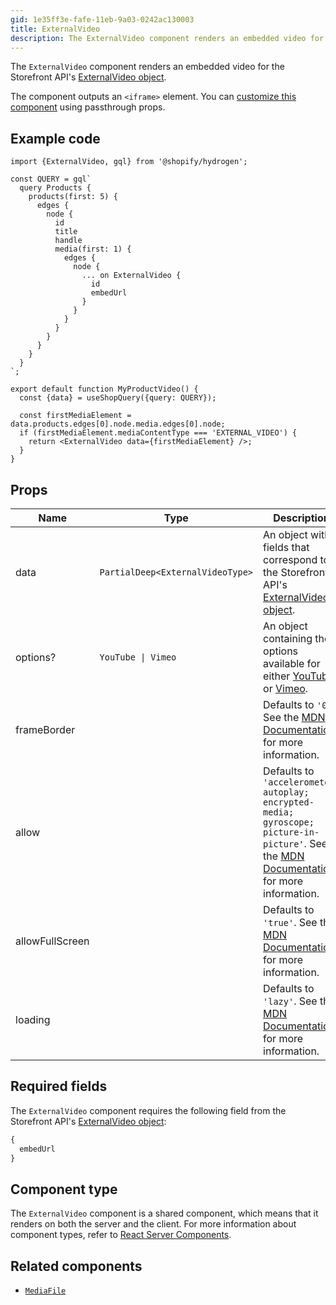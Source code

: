```yaml
---
gid: 1e35ff3e-fafe-11eb-9a03-0242ac130003
title: ExternalVideo
description: The ExternalVideo component renders an embedded video for the Storefront API's ExternalVideo object.
---
```


The `ExternalVideo` component renders an embedded video for the Storefront
API's [ExternalVideo object](https://shopify.dev/api/storefront/reference/products/externalvideo).

The component outputs an `<iframe>` element. You can [customize this component](https://shopify.dev/api/hydrogen/components#customizing-hydrogen-components) using passthrough props.

## Example code

```tsx
import {ExternalVideo, gql} from '@shopify/hydrogen';

const QUERY = gql`
  query Products {
    products(first: 5) {
      edges {
        node {
          id
          title
          handle
          media(first: 1) {
            edges {
              node {
                ... on ExternalVideo {
                  id
                  embedUrl
                }
              }
            }
          }
        }
      }
    }
  }
`;

export default function MyProductVideo() {
  const {data} = useShopQuery({query: QUERY});

  const firstMediaElement = data.products.edges[0].node.media.edges[0].node;
  if (firstMediaElement.mediaContentType === 'EXTERNAL_VIDEO') {
    return <ExternalVideo data={firstMediaElement} />;
  }
}
```

## Props

| Name     | Type                                                | Description                                                                                                                                                                                                                       |
| -------- | --------------------------------------------------- | --------------------------------------------------------------------------------------------------------------------------------------------------------------------------------------------------------------------------------- |
| data     | <code>PartialDeep&#60;ExternalVideoType&#62;</code> | An object with fields that correspond to the Storefront API's [ExternalVideo object](https://shopify.dev/api/storefront/reference/products/externalvideo).                                                                        |
| options? | <code>YouTube &#124; Vimeo</code>                   | An object containing the options available for either [YouTube](https://developers.google.com/youtube/player_parameters#Parameters) or [Vimeo](https://vimeo.zendesk.com/hc/en-us/articles/360001494447-Using-Player-Parameters). |
| frameBorder | | Defaults to `'0'`. See the [MDN Documentation](https://developer.mozilla.org/en-US/docs/Web/HTML/Element/iframe#attr-frameborder) for more information.|
| allow | | Defaults to `'accelerometer; autoplay; encrypted-media; gyroscope; picture-in-picture'`. See the [MDN Documentation](https://developer.mozilla.org/en-US/docs/Web/HTML/Element/iframe#attr-allow) for more information. |
| allowFullScreen || Defaults to `'true'`. See the [MDN Documentation](https://developer.mozilla.org/en-US/docs/Web/HTML/Element/iframe#attr-allowfullscreen) for more information. |
| loading || Defaults to `'lazy'`. See the [MDN Documentation](https://developer.mozilla.org/en-US/docs/Web/HTML/Element/iframe#attr-loading) for more information. |

## Required fields

The `ExternalVideo` component requires the following field from the Storefront API's [ExternalVideo object](https://shopify.dev/api/storefront/reference/products/externalvideo):

```graphql
{
  embedUrl
}
```

## Component type

The `ExternalVideo` component is a shared component, which means that it renders on both the server and the client. For more information about component types, refer to [React Server Components](https://shopify.dev/custom-storefronts/hydrogen/framework/react-server-components).

## Related components

- [`MediaFile`](https://shopify.dev/api/hydrogen/components/primitive/mediafile)
